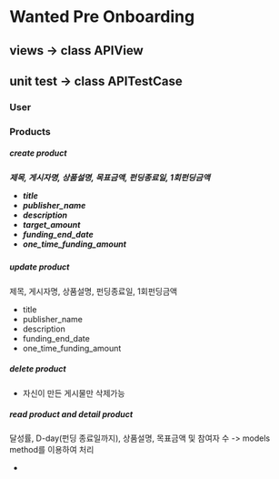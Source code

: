 <h1> Wanted Pre Onboarding</h1>

## views -> class APIView

## unit test -> class APITestCase

<h3>User</h3>
    
<h3>Products</h3>
    
<h5>create product<h5>
    <span>제목, 게시자명, 상품설명, 목표금액, 펀딩종료일, 1회펀딩금액</span>
    <ul>
        <li>title</li>
        <li>publisher_name</li>
        <li>description</li>
        <li>target_amount</li>
        <li>funding_end_date</li>
        <li>one_time_funding_amount</li>
    </ul>

<h5>update product</h5>
    <span>제목, 게시자명, 상품설명, 펀딩종료일, 1회펀딩금액</span>
    <ul>
        <li>title</li>
        <li>publisher_name</li>
        <li>description</li>
        <li>funding_end_date</li>
        <li>one_time_funding_amount</li>
    </ul>

<h5>delete product</h5>
    <ul>
        <li>자신이 만든 게시물만 삭제가능</li>
    </ul>

<h5>read product and detail product</h5>
    <span>달성률, D-day(펀딩 종료일까지), 상품설명, 목표금액  및 참여자 수 -> models method를 이용하여 처리</span>
    <ul>
        <li></li>
    </ul>
